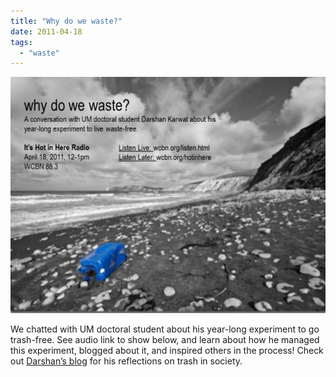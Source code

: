```yaml
---
title: "Why do we waste?"
date: 2011-04-18
tags: 
  - "waste"
---
```


![Picture](images/6149977_orig1.jpg)

We chatted with UM doctoral student about his year-​​long exper­i­ment to go trash-​​free. See audio link to show below, and learn about how he managed this exper­i­ment, blogged about it, and inspired others in the process! Check out [Darshan’s blog](http://minimizingentropy.blogspot.com/) for his reflec­tions on trash in society.
